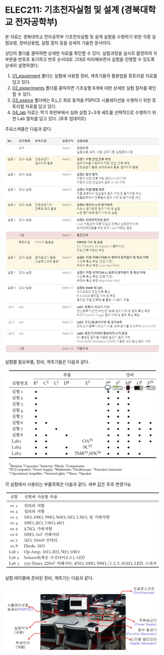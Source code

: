 
# ELEC211: 기초전자실험 및 설계 (경북대학교 전자공학부) 

본 자료는 경북대학교 전자공학부 기초전자실험 및 설계 실험을 수행하기 위한 각종 실험요령, 장비상용법, 실험 절차 등을 상세히 기술한 문서이다.

상단의 폴더를 클릭하면 상세한 자료를 확인할 수 있다. 실험과정을 실사로 촬영하여 각 부분을 번호로 표기하고 번호 순서대로 그대로 따라해보면서 실험을 진행할 수 있도록 상세히 설명하였다.  

1. [01_equipment](./01_equipment/) 폴더는 실험에 사용할 장비, 계측기들의 활용법을 튜토리얼 자료를 담고 있다.
2. [02_experiments](./02_experiments/) 폴더를 클릭하면 기초실험 8개에 대한 상세한 실험 절차를 확인할 수 있다.
3. [03_pspice](./03_pspice/) 폴더에는 R,L,C 회로 동작을 PSPICE 시뮬레이션을 수행하기 위한 튜토리얼 자료를 담고 있다. 
4. [04_lab](./04_lab/) 자료는 학기 후반부에서 심화 실험 2~3개 세트를 선택적으로 수행하기 위한 Lab 절차를 담고 있다. (추후 업데이트)

주요스케쥴은 다음과 같다.
 
![00_schedule1](./images/00_schedule1.jpg )

실험별 필요부품, 장비, 계측기들은 다음과 같다.

![02_장비](./images/02_장비.jpg )

각 실험에서 사용되는 부품목록은 다음과 같다. 세부 값은 추후 변경가능

![03_부품](./images/03_부품.jpg )

실험 테이블에 준비된 장비, 계측기는 다음과 같다.

![04_table](./images/04_table.jpg )



